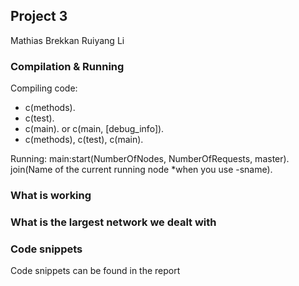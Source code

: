 ## Project 3

Mathias Brekkan
Ruiyang Li

### Compilation & Running

Compiling code:
- c(methods).
- c(test).
- c(main). or c(main, [debug_info]).
- c(methods), c(test), c(main).

Running:
main:start(NumberOfNodes, NumberOfRequests, master).
join(Name of the current running node *when you use -sname).

### What is working

### What is the largest network we dealt with

### Code snippets
Code snippets can be found in the report